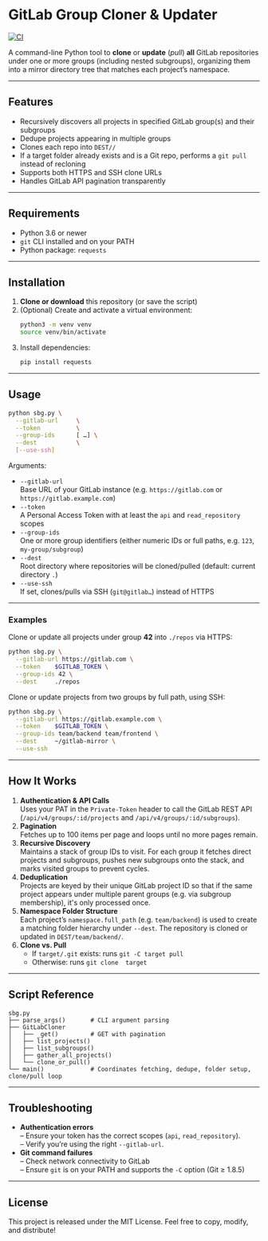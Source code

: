 # GitLab Group Cloner & Updater

[![CI](https://github.com/tutunak/sb-gitlab/actions/workflows/ci.yml/badge.svg)](https://github.com/sb-gitlab/sb-gitlab/actions/workflows/ci.yml)

A command-line Python tool to **clone** or **update** (_pull_) **all** GitLab repositories under one or more groups (including nested subgroups), organizing them into a mirror directory tree that matches each project’s namespace.

---

## Features

- Recursively discovers all projects in specified GitLab group(s) and their subgroups
- Dedupe projects appearing in multiple groups
- Clones each repo into `DEST//`
- If a target folder already exists and is a Git repo, performs a `git pull` instead of recloning
- Supports both HTTPS and SSH clone URLs
- Handles GitLab API pagination transparently

---

## Requirements

- Python 3.6 or newer
- `git` CLI installed and on your PATH
- Python package: `requests`

---

## Installation

1. **Clone or download** this repository (or save the script)
2. (Optional) Create and activate a virtual environment:
   ```bash
   python3 -m venv venv
   source venv/bin/activate
   ```
3. Install dependencies:
   ```bash
   pip install requests
   ```

---

## Usage

```bash
python sbg.py \
  --gitlab-url     \
  --token          \
  --group-ids      [ …] \
  --dest           \
  [--use-ssh]
```

Arguments:

- `--gitlab-url`  
  Base URL of your GitLab instance (e.g. `https://gitlab.com` or `https://gitlab.example.com`)
- `--token`  
  A Personal Access Token with at least the `api` and `read_repository` scopes
- `--group-ids`  
  One or more group identifiers (either numeric IDs or full paths, e.g. `123`, `my-group/subgroup`)
- `--dest`  
  Root directory where repositories will be cloned/pulled (default: current directory `.`)
- `--use-ssh`  
  If set, clones/pulls via SSH (`git@gitlab…`) instead of HTTPS

---

### Examples

Clone or update all projects under group **42** into `./repos` via HTTPS:

```bash
python sbg.py \
  --gitlab-url https://gitlab.com \
  --token    $GITLAB_TOKEN \
  --group-ids 42 \
  --dest     ./repos
```

Clone or update projects from two groups by full path, using SSH:

```bash
python sbg.py \
  --gitlab-url https://gitlab.example.com \
  --token    $GITLAB_TOKEN \
  --group-ids team/backend team/frontend \
  --dest     ~/gitlab-mirror \
  --use-ssh
```

---

## How It Works

1. **Authentication & API Calls**  
   Uses your PAT in the `Private-Token` header to call the GitLab REST API (`/api/v4/groups/:id/projects` and `/api/v4/groups/:id/subgroups`).
2. **Pagination**  
   Fetches up to 100 items per page and loops until no more pages remain.
3. **Recursive Discovery**  
   Maintains a stack of group IDs to visit. For each group it fetches direct projects and subgroups, pushes new subgroups onto the stack, and marks visited groups to prevent cycles.
4. **Deduplication**  
   Projects are keyed by their unique GitLab project ID so that if the same project appears under multiple parent groups (e.g. via subgroup membership), it's only processed once.
5. **Namespace Folder Structure**  
   Each project’s `namespace.full_path` (e.g. `team/backend`) is used to create a matching folder hierarchy under `--dest`. The repository is cloned or updated in `DEST/team/backend/`.
6. **Clone vs. Pull**
   - If `target/.git` exists: runs `git -C target pull`
   - Otherwise: runs `git clone  target`

---

## Script Reference

```text
sbg.py
├── parse_args()       # CLI argument parsing
├── GitLabCloner
│   ├── _get()         # GET with pagination
│   ├── list_projects()
│   ├── list_subgroups()
│   ├── gather_all_projects()
│   └── clone_or_pull()
└── main()             # Coordinates fetching, dedupe, folder setup, clone/pull loop
```

---

## Troubleshooting

- **Authentication errors**  
  – Ensure your token has the correct scopes (`api`, `read_repository`).  
  – Verify you’re using the right `--gitlab-url`.
- **Git command failures**  
  – Check network connectivity to GitLab  
  – Ensure `git` is on your PATH and supports the `-C` option (Git ≥ 1.8.5)

---

## License

This project is released under the MIT License. Feel free to copy, modify, and distribute!
